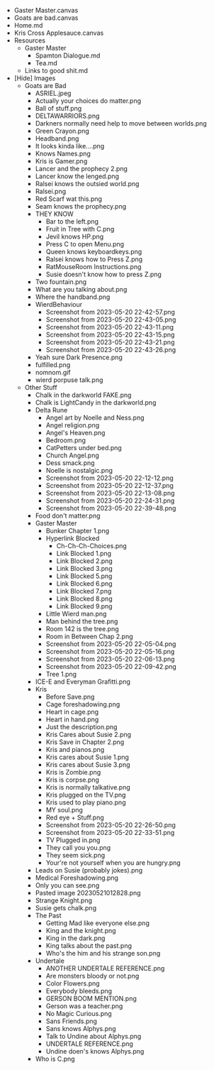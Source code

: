 - Gaster Master.canvas
- Goats are bad.canvas
- Home.md
- Kris Cross Applesauce.canvas
- Resources
	- Gaster Master
		- Spamton Dialogue.md
		- Tea.md
	- Links to good shit.md
- [Hide] Images
	- Goats are Bad
		- ASRIEL.jpeg
		- Actually your choices do matter.png
		- Ball of stuff.png
		- DELTAWARRIORS.png
		- Darkners normally need help to move between worlds.png
		- Green Crayon.png
		- Headband.png
		- It looks kinda like....png
		- Knows Names.png
		- Kris is Gamer.png
		- Lancer and the prophecy 2.png
		- Lancer know the lenged.png
		- Ralsei knows the outsied world.png
		- Ralsei.png
		- Red Scarf wat this.png
		- Seam knows the prophecy.png
		- THEY KNOW
			- Bar to the left.png
			- Fruit in Tree with C.png
			- Jevil knows HP.png
			- Press C to open Menu.png
			- Queen knows keyboardkeys.png
			- Ralsei knows how to Press Z.png
			- RatMouseRoom Instructions.png
			- Susie doesn't know how to press Z.png
		- Two fountain.png
		- What are you talking about.png
		- Where the handband.png
		- WierdBehaviour
			- Screenshot from 2023-05-20 22-42-57.png
			- Screenshot from 2023-05-20 22-43-05.png
			- Screenshot from 2023-05-20 22-43-11.png
			- Screenshot from 2023-05-20 22-43-15.png
			- Screenshot from 2023-05-20 22-43-21.png
			- Screenshot from 2023-05-20 22-43-26.png
		- Yeah sure Dark Presence.png
		- fulfilled.png
		- nomnom.gif
		- wierd porpuse talk.png
	- Other Stuff
		- Chalk in the darkworld FAKE.png
		- Chalk is LightCandy in the darkworld.png
		- Delta Rune
			- Angel art by Noelle and Ness.png
			- Angel religion.png
			- Angel's Heaven.png
			- Bedroom.png
			- CatPetters under bed.png
			- Church Angel.png
			- Dess smack.png
			- Noelle is nostalgic.png
			- Screenshot from 2023-05-20 22-12-12.png
			- Screenshot from 2023-05-20 22-12-37.png
			- Screenshot from 2023-05-20 22-13-08.png
			- Screenshot from 2023-05-20 22-24-31.png
			- Screenshot from 2023-05-20 22-39-48.png
		- Food don't matter.png
		- Gaster Master
			- Bunker Chapter 1.png
			- Hyperlink Blocked
				- Ch-Ch-Ch-Choices.png
				- Link Blocked 1.png
				- Link Blocked 2.png
				- Link Blocked 3.png
				- Link Blocked 5.png
				- Link Blocked 6.png
				- Link Blocked 7.png
				- Link Blocked 8.png
				- Link Blocked 9.png
			- Little Wierd man.png
			- Man behind the tree.png
			- Room 142 is the tree.png
			- Room in Between Chap 2.png
			- Screenshot from 2023-05-20 22-05-04.png
			- Screenshot from 2023-05-20 22-05-16.png
			- Screenshot from 2023-05-20 22-06-13.png
			- Screenshot from 2023-05-20 22-09-42.png
			- Tree 1.png
		- ICE-E and Everyman Grafitti.png
		- Kris
			- Before Save.png
			- Cage foreshadowing.png
			- Heart in cage.png
			- Heart in hand.png
			- Just the description.png
			- Kris Cares about Susie 2.png
			- Kris Save in Chapter 2.png
			- Kris and pianos.png
			- Kris cares about Susie 1.png
			- Kris cares about Susie 3.png
			- Kris is Zombie.png
			- Kris is corpse.png
			- Kris is normally talkative.png
			- Kris plugged on the TV.png
			- Kris used to play piano.png
			- MY soul.png
			- Red eye + Stuff.png
			- Screenshot from 2023-05-20 22-26-50.png
			- Screenshot from 2023-05-20 22-33-51.png
			- TV Plugged in.png
			- They call you you.png
			- They seem sick.png
			- Your're not yourself when you are hungry.png
		- Leads on Susie (probably jokes).png
		- Medical Foreshadowing.png
		- Only you can see.png
		- Pasted image 20230521012828.png
		- Strange Knight.png
		- Susie gets chalk.png
		- The Past
			- Getting Mad like everyone else.png
			- King and the knight.png
			- King in the dark.png
			- King talks about the past.png
			- Who's the him and his strange son.png
		- Undertale
			- ANOTHER UNDERTALE REFERENCE.png
			- Are monsters bloody or not.png
			- Color Flowers.png
			- Everybody bleeds.png
			- GERSON BOOM MENTION.png
			- Gerson was a teacher.png
			- No Magic Curious.png
			- Sans Friends.png
			- Sans knows Alphys.png
			- Talk to Undine about Alphys.png
			- UNDERTALE REFERENCE.png
			- Undine doen's knows Alphys.png
		- Who is C.png
